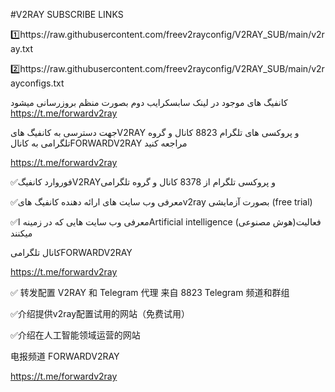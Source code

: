 #V2RAY SUBSCRIBE LINKS


1️⃣https://raw.githubusercontent.com/freev2rayconfig/V2RAY_SUB/main/v2ray.txt

2️⃣https://raw.githubusercontent.com/freev2rayconfig/V2RAY_SUB/main/v2rayconfigs.txt

کانفیگ های موجود در لینک سابسکرایب دوم بصورت منظم بروزرسانی میشود
https://t.me/forwardv2ray


جهت دسترسی به کانفیگ هایV2RAY و پروکسی های تلگرام 8823 کانال و گروه تلگرامی به کانالFORWARDV2RAY مراجعه کنید

https://t.me/forwardv2ray

✅فوروارد کانفیگV2RAYو پروکسی تلگرام 
از 8378 کانال و گروه تلگرامی 

✅معرفی وب سایت های ارائه دهنده کانفیگ هایv2ray بصورت آزمایشی (free trial)

✅معرفی  وب سایت هایی که در زمینه  اArtificial intelligence (هوش مصنوعی)فعالیت میکنند


کانال تلگرامیFORWARDV2RAY

https://t.me/forwardv2ray


✅ 转发配置 V2RAY 和 Telegram 代理
来自 8823 Telegram 频道和群组

✅介绍提供v2ray配置试用的网站（免费试用）

✅介绍在人工智能领域运营的网站


电报频道 FORWARDV2RAY

https://t.me/forwardv2ray

